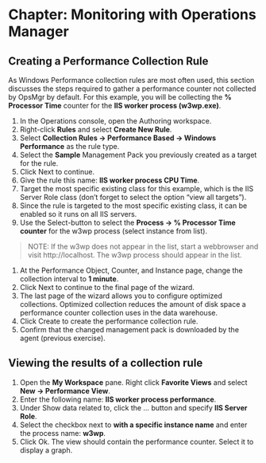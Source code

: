 # Chapter: Monitoring with Operations Manager 

## Creating a Performance Collection Rule
As Windows Performance collection rules are most often used, this section discusses the steps required to gather a performance counter not collected by OpsMgr by default. For this example, you will be collecting the **% Processor Time** counter for the **IIS worker process (w3wp.exe)**.
1. In the Operations console, open the Authoring workspace.
1. Right-click **Rules** and select **Create New Rule**.
4. Select **Collection Rules -> Performance Based -> Windows Performance** as the rule type.
5. Select the **Sample** Management Pack you previously created as a target for the rule.
6. Click Next to continue.
7. Give the rule this name: **IIS worker process CPU Time**.
8. Target the most specific existing class for this example, which is the IIS Server Role class (don’t forget to select the option “view all targets”).
9. Since the rule is targeted to the most specific existing class, it can be enabled so it runs on all IIS servers.
1. Use the Select-button to select the **Process -> % Processor Time counter** for the w3wp process (select instance from list).
> NOTE: If the w3wp does not appear in the list, start a webbrowser and visit http://localhost. The w3wp process should appear in the list.
1. At the Performance Object, Counter, and Instance page, change the collection interval to **1 minute**.
1. Click Next to continue to the final page of the wizard.
1. The last page of the wizard allows you to configure optimized collections. Optimized collection reduces the amount of disk space a performance counter collection uses in the data warehouse.
1. Click Create to create the performance collection rule.
1. Confirm that the changed management pack is downloaded by the agent (previous exercise).

## Viewing the results of a collection rule
1. Open the **My Workspace** pane. Right click **Favorite Views** and select **New -> Performance View**.
1. Enter the following name: **IIS worker process performance**.
1. Under Show data related to, click the … button and specify **IIS Server Role**.
1. Select the checkbox next to **with a specific instance name** and enter the process name: **w3wp**.
1. Click Ok. The view should contain the performance counter. Select it to display a graph.  
